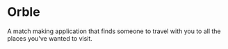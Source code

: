 # Orble
A match making application that finds someone to travel with you to all the places you've wanted to visit.
